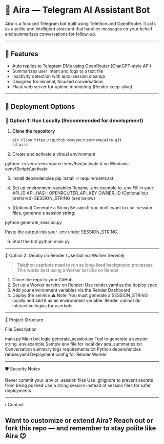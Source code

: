 # 🤖 Aira — Telegram AI Assistant Bot

Aira is a focused Telegram bot built using Telethon and OpenRouter. It acts as a polite and intelligent assistant that handles messages on your behalf and summarizes conversations for follow-up.

---

## 🔧 Features
- Auto replies to Telegram DMs using OpenRouter (ChatGPT-style API)
- Summarizes user intent and logs to a text file
- Inactivity detection with auto-session cleanup
- Designed for minimal, focused conversations
- Flask web server for uptime monitoring (Render keep-alive)

---

## 🚀 Deployment Options

### 🔹 Option 1: Run Locally (Recommended for development)

1. **Clone the repository**  
   ```bash
   git clone https://github.com/yourusername/aira.git
   cd aira

2. Create and activate a virtual environment

python -m venv venv
source venv/bin/activate  # on Windows: venv\Scripts\activate

3. Install dependencies
pip install -r requirements.txt

4. Set up environment variables
Rename .env.example to .env
Fill in your:
API_ID
API_HASH
OPENROUTER_API_KEY
OWNER_ID
(Optional but preferred) SESSION_STRING (see below)


5. (Optional) Generate a String Session
If you don’t want to use .session files, generate a session string:

python generate_session.py

Paste the output into your .env under SESSION_STRING.


6. Start the bot
python main.py

---

🔹 Option 2: Deploy on Render (Userbot via Worker Service)

> Telethon userbots need to run as long-lived background processes. This works best using a Worker service on Render.

1. Clone the repo to your GitHub
2. Set up a Worker service on Render:
Use render.yaml as the deploy spec
3. Add your environment variables via the Render Dashboard
4. Deploy the service
⚠️ Note: You must generate a SESSION_STRING locally and add it as an environment variable. Render cannot do interactive logins for userbots.


---

📁 Project Structure

File	Description

main.py	Main bot logic
generate_session.py	Tool to generate a session string
.env.example	Sample env file for local dev
aira_summaries.txt	Conversation summary logs
requirements.txt	Python dependencies
render.yaml	Deployment config for Render Worker

---

🛡️ Security Notes

Never commit your .env or .session files
Use .gitignore to prevent secrets from being pushed
Use a string session instead of session files for safer deployments

---

📞 Contact

Want to customize or extend Aira? Reach out or fork this repo — and remember to stay polite like Aira 😉
---

